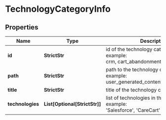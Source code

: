 # TechnologyCategoryInfo


## Properties

| Name | Type | Description | Notes |
|------------ | ------------- | ------------- | -------------|
**id** | **StrictStr** | id of the technology category<br>example:<br>crm, cart_abandonment |[optional]|
**path** | **StrictStr** | path to the technology category<br>example:<br>user_generated_content.content_curation |[optional]|
**title** | **StrictStr** | title of the technology category |[optional]|
**technologies** | **List[Optional[StrictStr]]** | list of technologies in this category<br>example:<br>'Salesforce', 'CareCart' |[optional]|